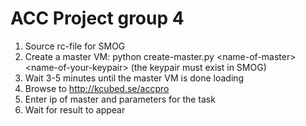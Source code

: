# ACC Project group 4

1. Source rc-file for SMOG
2. Create a master VM:  python create-master.py &lt;name-of-master&gt; &lt;name-of-your-keypair&gt; (the keypair must exist in SMOG)
3. Wait 3-5 minutes until the master VM is done loading
4. Browse to http://kcubed.se/accpro
5. Enter ip of master and parameters for the task
6. Wait for result to appear
